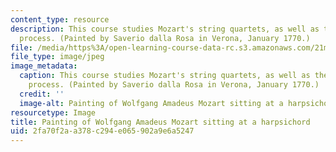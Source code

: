 ```yaml
---
content_type: resource
description: This course studies Mozart's string quartets, as well as the compositional
  process. (Painted by Saverio dalla Rosa in Verona, January 1770.)
file: /media/https%3A/open-learning-course-data-rc.s3.amazonaws.com/21m-304-writing-in-tonal-forms-ii-spring-2009/2fa70f2aa378c294e065902a9e6a5247_21m-304s09-th.jpg
file_type: image/jpeg
image_metadata:
  caption: This course studies Mozart's string quartets, as well as the compositional
    process. (Painted by Saverio dalla Rosa in Verona, January 1770.)
  credit: ''
  image-alt: Painting of Wolfgang Amadeus Mozart sitting at a harpsichord.
resourcetype: Image
title: Painting of Wolfgang Amadeus Mozart sitting at a harpsichord
uid: 2fa70f2a-a378-c294-e065-902a9e6a5247
---
```


